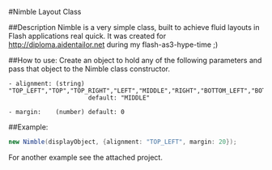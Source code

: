 #Nimble Layout Class

##Description
Nimble is a very simple class, built to achieve fluid layouts in Flash applications real quick.
It was created for http://diploma.aidentailor.net during my flash-as3-hype-time ;)

##How to use:
Create an object to hold any of the following parameters and pass that object to the Nimble class constructor.

```
- alignment: (string) "TOP_LEFT","TOP","TOP_RIGHT","LEFT","MIDDLE","RIGHT","BOTTOM_LEFT","BOTTOM","BOTTOM_RIGHT"
					  default: "MIDDLE"
					
- margin: 	 (number) default: 0
```

##Example:

```actionscript
new Nimble(displayObject, {alignment: "TOP_LEFT", margin: 20});
```

For another example see the attached project.
